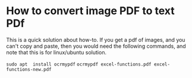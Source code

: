 # How to convert image PDF to text PDf

This is a quick solution about how-to. If you get a pdf of images, and you can't copy and paste, then you would need the following commands, and note that this is for linux/ubuntu solution.

`sudo apt  install ocrmypdf`
`ocrmypdf excel-functions.pdf excel-functions-new.pdf`
